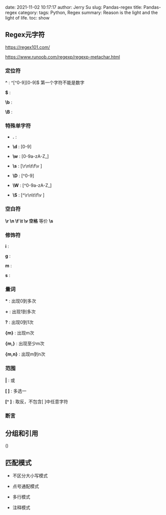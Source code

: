 date: 2021-11-02 10:17:17
author: Jerry Su
slug: Pandas-regex
title: Pandas-regex
category: 
tags: Python, Regex
summary: Reason is the light and the light of life.
toc: show

## Regex元字符

https://regex101.com/

https://www.runoob.com/regexp/regexp-metachar.html

###  定位符

**^** : ^[^0-9][0-9]$ 第一个字符不能是数字
 
**$** : 

**\b** : 

**\B** :  

### 特殊单字符

- **.** :

- **\d** : [0-9]

- **\w** : [0-9a-zA-Z_]

- **\s** : [\r\n\t\f\v ]


- **\D** : [^0-9]

- **\W** : [^0-9a-zA-Z_]

- **\S** : [^\r\n\t\f\v ]

### 空白符

**\r \n \f \t \v 空格**  等价 **\s**

### 修饰符

**i** :

**g** :

**m** :

**s** :

### 量词

**\*** : 出现0到多次

**+** : 出现1到多次

**?** : 出现0到1次

**{m}** :  出现m次

**{m,}** : 出现至少m次

**{m,n}** : 出现m到n次


### 范围

**|** : 或

**[ ]** : 多选一

**[^ ]** : 取反，不包含[ ]中任意字符

### 断言

## 分组和引用

()

## 匹配模式

- 不区分大小写模式

- 点号通配模式

- 多行模式

- 注释模式
